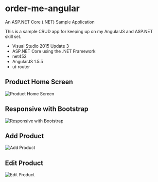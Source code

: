 # order-me-angular
An ASP.NET Core (.NET) Sample Application

This is a sample CRUD app for keeping up on my AngularJS and ASP.NET skill set.

- Visual Studio 2015 Update 3
- ASP.NET Core using the .NET Framework
- net452
- AngularJS 1.5.5
-  ui-router

## Product Home Screen
![Product Home Screen](http://imgur.com/WWHaDXV.jpg)

## Responsive with Bootstrap
![Responsive with Bootstrap](http://imgur.com/9eD6uav.jpg)

## Add Product
![Add Product](http://imgur.com/Je7FAMS.jpg)

## Edit Product
![Edit Product](http://imgur.com/Ga2cEsG.jpg)